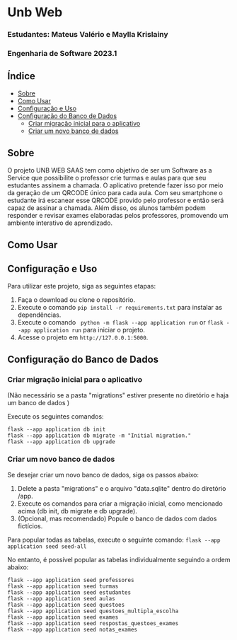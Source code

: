 # Unb Web
### Estudantes: Mateus Valério e Maylla Krislainy
### Engenharia de Software 2023.1

## Índice
- [Sobre](#sobre)
- [Como Usar](#como-usar)
- [Configuração e Uso](#configuração-e-uso)
- [Configuração do Banco de Dados](#configuração-do-banco-de-dados)
  - [Criar migração inicial para o aplicativo](#criar-migração-inicial-para-o-aplicativo)
  - [Criar um novo banco de dados](#criar-um-novo-banco-de-dados)
    
## Sobre
O projeto UNB WEB SAAS tem como objetivo de ser um Software as a Service que possibilite o professor crie turmas e aulas para que seu estudantes assinem a chamada. O aplicativo pretende fazer isso por meio da geração de um QRCODE único para cada aula. Com seu smartphone o estudante irá escanear esse QRCODE provido pelo professor e então será capaz de assinar a chamada. Além disso, os alunos também podem responder e revisar exames elaboradas pelos professores, promovendo um ambiente interativo de aprendizado.

## Como Usar


## Configuração e Uso
Para utilizar este projeto, siga as seguintes etapas:

1. Faça o download ou clone o repositório.
2. Execute o comando `pip install -r requirements.txt` para instalar as dependências.
3. Execute o comando ` python -m flask --app application run` or `flask --app application run` para iniciar o projeto.
4. Acesse o projeto em `http://127.0.0.1:5000`.

## Configuração do Banco de Dados

### Criar migração inicial para o aplicativo
(Não necessário se a pasta "migrations" estiver presente no diretório e haja um banco de dados )

Execute os seguintes comandos:
```shell
flask --app application db init
flask --app application db migrate -m "Initial migration."
flask --app application db upgrade
```

### Criar um novo banco de dados
Se desejar criar um novo banco de dados, siga os passos abaixo:

  1. Delete a pasta "migrations" e o arquivo "data.sqlite" dentro do diretório /app.
  2. Execute os comandos para criar a migração inicial, como mencionado acima (db init, db migrate e db upgrade).
  3. (Opcional, mas recomendado) Popule o banco de dados com dados fictícios.

Para popular todas as tabelas, execute o seguinte comando:
`flask --app application seed seed-all`

No entanto, é possível popular as tabelas individualmente seguindo a ordem abaixo:
```shell
flask --app application seed professores
flask --app application seed turmas
flask --app application seed estudantes
flask --app application seed aulas
flask --app application seed questoes
flask --app application seed questoes_multipla_escolha
flask --app application seed exames
flask --app application seed respostas_questoes_exames
flask --app application seed notas_exames
```
